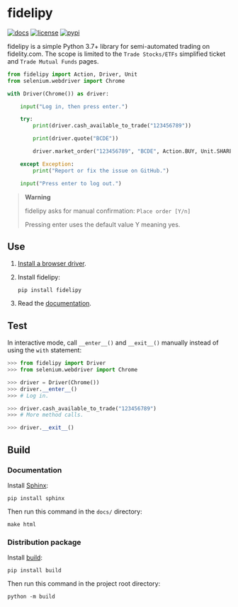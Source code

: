 # fidelipy

[![docs](https://img.shields.io/readthedocs/qnevx-fidelipy)](https://qnevx-fidelipy.readthedocs.io/)
[![license](https://img.shields.io/github/license/qnevx/fidelipy)](https://www.apache.org/licenses/LICENSE-2.0)
[![pypi](https://img.shields.io/pypi/v/fidelipy)](https://pypi.org/project/fidelipy/)

fidelipy is a simple Python 3.7+ library for semi-automated trading on fidelity.com.
The scope is limited to the `Trade Stocks/ETFs` simplified ticket and
`Trade Mutual Funds` pages.

```python
from fidelipy import Action, Driver, Unit
from selenium.webdriver import Chrome

with Driver(Chrome()) as driver:

    input("Log in, then press enter.")

    try:
        print(driver.cash_available_to_trade("123456789"))

        print(driver.quote("BCDE"))

        driver.market_order("123456789", "BCDE", Action.BUY, Unit.SHARES, "1")

    except Exception:
        print("Report or fix the issue on GitHub.")

    input("Press enter to log out.")
```

> **Warning**
>
> fidelipy asks for manual confirmation: `Place order [Y/n]`
>
> Pressing enter uses the default value Y meaning yes.

## Use

1. [Install a browser driver](https://www.selenium.dev/documentation/webdriver/getting_started/install_drivers/).

2. Install fidelipy:

    ```
    pip install fidelipy
    ```

3. Read the [documentation](https://qnevx-fidelipy.readthedocs.io/).

## Test

In interactive mode, call `__enter__()` and `__exit__()` manually instead of using the
`with` statement:

```python
>>> from fidelipy import Driver
>>> from selenium.webdriver import Chrome

>>> driver = Driver(Chrome())
>>> driver.__enter__()
>>> # Log in.

>>> driver.cash_available_to_trade("123456789")
>>> # More method calls.

>>> driver.__exit__()
```

## Build

### Documentation

Install [Sphinx](https://www.sphinx-doc.org/):

```
pip install sphinx
```

Then run this command in the `docs/` directory:

```
make html
```

### Distribution package

Install [build](https://github.com/pypa/build):

```
pip install build
```

Then run this command in the project root directory:

```
python -m build
```
